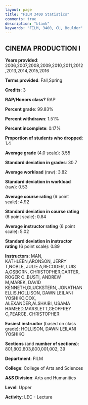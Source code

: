 ```yaml
---
layout: page
title: "FILM 3400 Statistics"
comments: true
description: "blank"
keywords: "FILM, 3400, CU, Boulder"
--- 
```

<head>
<script src="https://ajax.googleapis.com/ajax/libs/jquery/2.1.3/jquery.min.js"></script>
<script src="https://dl.dropboxusercontent.com/s/pc42nxpaw1ea4o9/highcharts.js?dl=0"></script>
<!-- <script src="../assets/js/highcharts.js"></script> -->
<style type="text/css">@font-face {
	font-family: "Bebas Neue";
	src: url(https://www.filehosting.org/file/details/544349/BebasNeue%20Regular.otf) format("opentype");
	}
	h1.Bebas { 
		font-family: "Bebas Neue", Verdana, Tahoma;
	}
</style>
</head>
<body>
	<div id="container" style="float: right; width: 45%; height: 88%; margin-left: 2.5%; margin-right: 2.5%;"></div>
	<script language="JavaScript">
		$(document).ready(function() {
		var chart = {type: 'column'};
		var title = {text: 'Grade Distribution'};
		var xAxis = {categories: ['A','B','C','D','F'],crosshair: true};
		var yAxis = {min: 0,title: {text: 'Percentage'}};
		var tooltip = {headerFormat: '<center><b><span style="font-size:20px">{point.key}</span></b></center>',
		               pointFormat: '<td style="padding:0"><b>{point.y:.1f}%</b></td>',
		               footerFormat: '</table>',shared: true,useHTML: true};
		var plotOptions = {column: {pointPadding: 0.0,borderWidth: 0}};  
		var credits = {enabled: false};var series= [{name: 'Percent',data: [66.25,28.24,4.44,0.53,0.53,]}];
		var json = {};
		json.chart = chart;
		json.title = title;
		json.tooltip = tooltip;
		json.xAxis = xAxis;
		json.yAxis = yAxis;  
		json.series = series;
		json.plotOptions = plotOptions;  
		json.credits = credits;
		$('#container').highcharts(json);
	});
	</script>
</body>
			   
## CINEMA PRODUCTION I

**Years provided**: 2006,2007,2008,2009,2010,2011,2012,2013,2014,2015,2016

**Terms provided**: Fall,Spring

**Credits**: 3

**RAP/Honors class?** RAP

**Percent grade**: 99.83%

**Percent withdrawn**: 1.51%

**Percent incomplete**: 0.17%

**Proportion of students who dropped**: 1.4

**Average grade** (4.0 scale): 3.55

**Standard deviation in grades**: 30.7

**Average workload** (raw): 3.82

**Standard deviation in workload** (raw): 0.53

**Average course rating** (6 point scale): 4.92

**Standard deviation in course rating** (6 point scale): 0.84

**Average instructor rating** (6 point scale): 5.02

**Standard deviation in instructor rating** (6 point scale): 0.89

**Instructors**: MAN, KATHLEEN,ARONSON, JERRY T,NOBLE, JULIE A,RECODER, LUIS A,OSBORN, CHRISTOPHER,CARTER, ROGER C.,BUSTI, ANDREW M,MAREK, DAVID KENNETH,GLUCKSTERN, JONATHAN ELLIS,HOLLISON, DAWN LEILANI YOSHIKO,COX, ALEXANDER,ALSHAIBI, USAMA HAMEED,MARSLETT,GEOFFREY C,PEARCE, CHRISTOPHER

**Easiest instructor** (based on class grade): HOLLISON, DAWN LEILANI YOSHIKO

**Sections** (and **number of sections**): 801,802,803,800,001,002, 39

**Department**: FILM

**College**: College of Arts and Sciences

**A&S Division**: Arts and Humanities

**Level**: Upper

**Activity**: LEC - Lecture